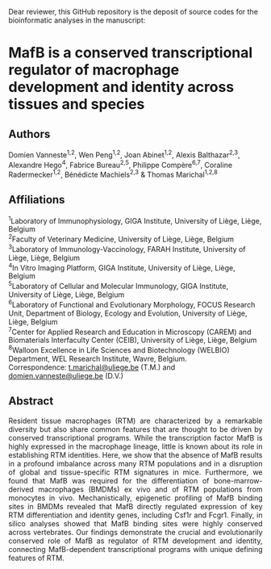 Dear reviewer,
this GitHub repository is the deposit of source codes for the bioinformatic analyses in the manuscript:

# MafB is a conserved transcriptional regulator of macrophage development and identity across tissues and species

## Authors
Domien Vanneste<sup>1,2</sup>, Wen Peng<sup>1,2</sup>, Joan Abinet<sup>1,2</sup>, Alexis Balthazar<sup>2,3</sup>, Alexandre Hego<sup>4</sup>, Fabrice Bureau<sup>2,5</sup>, Philippe Compère<sup>6,7</sup>, Coraline Radermecker<sup>1,2</sup>, Bénédicte Machiels<sup>2,3</sup> & Thomas Marichal<sup>1,2,8</sup>

## Affiliations
<sup>1</sup>Laboratory of Immunophysiology, GIGA Institute, University of Liège, Liège, Belgium <br />
<sup>2</sup>Faculty of Veterinary Medicine, University of Liège, Liège, Belgium <br />
<sup>3</sup>Laboratory of Immunology-Vaccinology, FARAH Institute, University of Liège, Liège, Belgium <br />
<sup>4</sup>In Vitro Imaging Platform, GIGA Institute, University of Liège, Liège, Belgium <br />
<sup>5</sup>Laboratory of Cellular and Molecular Immunology, GIGA Institute, University of Liège, Liège, Belgium <br />
<sup>6</sup>Laboratory of Functional and Evolutionary Morphology, FOCUS Research Unit, Department of Biology, Ecology and Evolution, University of Liège, Liège, Belgium <br />
<sup>7</sup>Center for Applied Research and Education in Microscopy (CAREM) and Biomaterials Interfaculty Center (CEIB), University of Liège, Liège, Belgium <br />
<sup>8</sup>Walloon Excellence in Life Sciences and Biotechnology (WELBIO) Department, WEL Research Institute, Wavre, Belgium. <br />
Correspondence: t.marichal@uliege.be (T.M.) and domien.vanneste@uliege.be (D.V.)

## Abstract
<p align="justify">Resident tissue macrophages (RTM) are characterized by a remarkable diversity but also share common features that are thought to be driven by conserved transcriptional programs. While the transcription factor MafB is highly expressed in the macrophage lineage, little is known about its role in establishing RTM identities. Here, we show that the absence of MafB results in a profound imbalance across many RTM populations and in a disruption of global and tissue-specific RTM signatures in mice. Furthermore, we found that MafB was required for the differentiation of bone-marrow-derived macrophages (BMDMs) ex vivo and of RTM populations from monocytes in vivo. Mechanistically, epigenetic profiling of MafB binding sites in BMDMs revealed that MafB directly regulated expression of key RTM differentiation and identity genes, including Csf1r and Fcgr1. Finally, in silico analyses showed that MafB binding sites were highly conserved across vertebrates. Our findings demonstrate the crucial and evolutionarily conserved role of MafB as regulator of RTM development and identity, connecting MafB-dependent transcriptional programs with unique defining features of RTM. </p>
